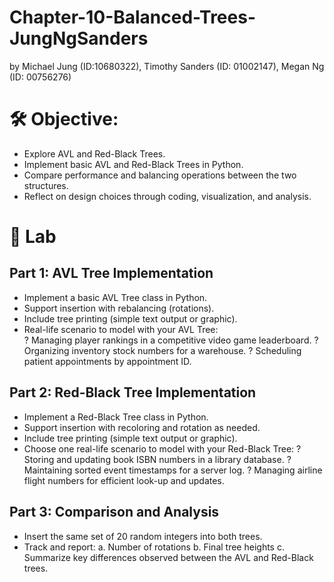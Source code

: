 # Chapter-10-Balanced-Trees-JungNgSanders
by Michael Jung (ID:10680322), Timothy Sanders (ID: 01002147), Megan Ng (ID: 00756276)

# 🛠️ Objective:

- Explore AVL and Red-Black Trees.
- Implement basic AVL and Red-Black Trees in Python.
- Compare performance and balancing operations between the two structures.
- Reflect on design choices through coding, visualization, and analysis.

# 🧹 Lab

## Part 1: AVL Tree Implementation
- Implement a basic AVL Tree class in Python.
- Support insertion with rebalancing (rotations).
- Include tree printing (simple text output or graphic).
- Real-life scenario to model with your AVL Tree:  
    ? Managing player rankings in a competitive video game leaderboard.
    ? Organizing inventory stock numbers for a warehouse.
    ? Scheduling patient appointments by appointment ID.

## Part 2: Red-Black Tree Implementation
- Implement a Red-Black Tree class in Python.
- Support insertion with recoloring and rotation as needed.
- Include tree printing (simple text output or graphic).
- Choose one real-life scenario to model with your Red-Black Tree:
    ? Storing and updating book ISBN numbers in a library database.
    ? Maintaining sorted event timestamps for a server log.
    ? Managing airline flight numbers for efficient look-up and updates.

## Part 3: Comparison and Analysis
- Insert the same set of 20 random integers into both trees.
- Track and report:
      a. Number of rotations
      b. Final tree heights
      c. Summarize key differences observed between the AVL and Red-Black trees.

